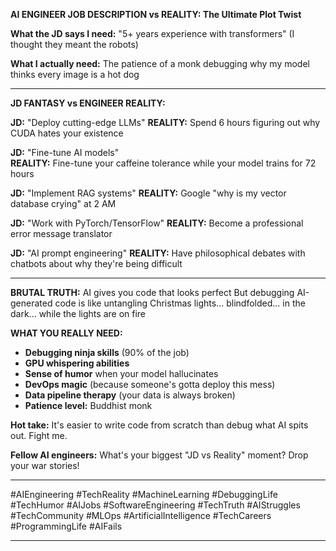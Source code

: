 
**AI ENGINEER JOB DESCRIPTION vs REALITY: The Ultimate Plot Twist**

**What the JD says I need:**
"5+ years experience with transformers"
(I thought they meant the robots)

**What I actually need:**
The patience of a monk debugging why my model thinks every image is a hot dog

---

**JD FANTASY vs ENGINEER REALITY:**

**JD:** "Deploy cutting-edge LLMs"
**REALITY:** Spend 6 hours figuring out why CUDA hates your existence

**JD:** "Fine-tune AI models"  
**REALITY:** Fine-tune your caffeine tolerance while your model trains for 72 hours

**JD:** "Implement RAG systems"
**REALITY:** Google "why is my vector database crying" at 2 AM

**JD:** "Work with PyTorch/TensorFlow"
**REALITY:** Become a professional error message translator

**JD:** "AI prompt engineering"
**REALITY:** Have philosophical debates with chatbots about why they're being difficult

---

**BRUTAL TRUTH:** 
AI gives you code that looks perfect
But debugging AI-generated code is like untangling Christmas lights... blindfolded... in the dark... while the lights are on fire

**WHAT YOU REALLY NEED:**
- **Debugging ninja skills** (90% of the job)
- **GPU whispering abilities** 
- **Sense of humor** when your model hallucinates
- **DevOps magic** (because someone's gotta deploy this mess)
- **Data pipeline therapy** (your data is always broken)
- **Patience level:** Buddhist monk

**Hot take:** It's easier to write code from scratch than debug what AI spits out. Fight me.

**Fellow AI engineers:** What's your biggest "JD vs Reality" moment? Drop your war stories!

---

#AIEngineering #TechReality #MachineLearning #DebuggingLife #TechHumor #AIJobs #SoftwareEngineering #TechTruth #AIStruggles #TechCommunity #MLOps #ArtificialIntelligence #TechCareers #ProgrammingLife #AIFails

---
